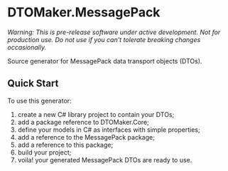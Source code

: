 # DTOMaker.MessagePack

*Warning: This is pre-release software under active development. Not for production use. Do not use if you can't tolerate breaking changes occasionally.*

Source generator for MessagePack data transport objects (DTOs).

## Quick Start
To use this generator:
1. create a new C# library project to contain your DTOs;
2. add a package reference to DTOMaker.Core;
3. define your models in C# as interfaces with simple properties;
4. add a reference to the MessagePack package;
5. add a reference to this package;
6. build your project;
7. voila! your generated MessagePack DTOs are ready to use.
